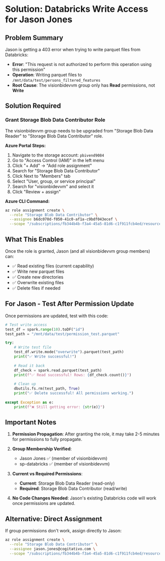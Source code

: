 # Solution: Databricks Write Access for Jason Jones

## Problem Summary
Jason is getting a 403 error when trying to write parquet files from Databricks:
- **Error**: "This request is not authorized to perform this operation using this permission"
- **Operation**: Writing parquet files to `/mnt/data/test/persons_filtered_features`
- **Root Cause**: The visionbidevvm group only has **Read** permissions, not **Write**

## Solution Required

### Grant Storage Blob Data Contributor Role
The visionbidevvm group needs to be upgraded from "Storage Blob Data Reader" to "Storage Blob Data Contributor" role.

**Azure Portal Steps:**
1. Navigate to the storage account: `pbivend9084`
2. Go to "Access Control (IAM)" in the left menu
3. Click "+ Add" → "Add role assignment"
4. Search for "Storage Blob Data Contributor"
5. Click Next to "Members" tab
6. Select "User, group, or service principal"
7. Search for "visionbidevvm" and select it
8. Click "Review + assign"

**Azure CLI Command:**
```bash
az role assignment create \
  --role "Storage Blob Data Contributor" \
  --assignee b6dc070d-f050-41c0-af1a-c9bdf043ecef \
  --scope "/subscriptions/fb344b4b-f3a4-45a5-81d6-c1f911fcb4ed/resourceGroups/rg-pbi-vendor-isolated/providers/Microsoft.Storage/storageAccounts/pbivend9084"
```

## What This Enables

Once the role is granted, Jason (and all visionbidevvm group members) can:
- ✅ Read existing files (current capability)
- ✅ Write new parquet files
- ✅ Create new directories
- ✅ Overwrite existing files
- ✅ Delete files if needed

## For Jason - Test After Permission Update

Once permissions are updated, test with this code:

```python
# Test write access
test_df = spark.range(10).toDF("id")
test_path = "/mnt/data/test/permission_test.parquet"

try:
    # Write test file
    test_df.write.mode("overwrite").parquet(test_path)
    print("✅ Write successful!")
    
    # Read it back
    df_check = spark.read.parquet(test_path)
    print(f"✅ Read successful! Rows: {df_check.count()}")
    
    # Clean up
    dbutils.fs.rm(test_path, True)
    print("✅ Delete successful! All permissions working.")
    
except Exception as e:
    print(f"❌ Still getting error: {str(e)}")
```

## Important Notes

1. **Permission Propagation**: After granting the role, it may take 2-5 minutes for permissions to fully propagate.

2. **Group Membership Verified**: 
   - Jason Jones ✅ (member of visionbidevvm)
   - sp-databricks ✅ (member of visionbidevvm)

3. **Current vs Required Permissions**:
   - **Current**: Storage Blob Data Reader (read-only)
   - **Required**: Storage Blob Data Contributor (read/write)

4. **No Code Changes Needed**: Jason's existing Databricks code will work once permissions are updated.

## Alternative: Direct Assignment
If group permissions don't work, assign directly to Jason:
```bash
az role assignment create \
  --role "Storage Blob Data Contributor" \
  --assignee jason.jones@cogitativo.com \
  --scope "/subscriptions/fb344b4b-f3a4-45a5-81d6-c1f911fcb4ed/resourceGroups/rg-pbi-vendor-isolated/providers/Microsoft.Storage/storageAccounts/pbivend9084"
```